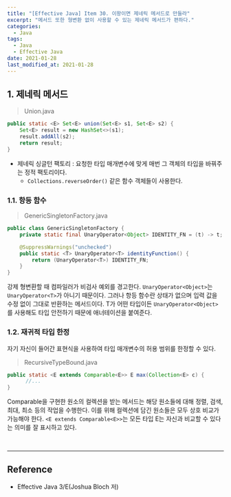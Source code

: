 ```yaml
---
title: "[Effective Java] Item 30. 이왕이면 제네릭 메서드로 만들라"
excerpt: "메서드 또한 형변환 없이 사용할 수 있는 제네릭 메서드가 편하다."
categories:
  - Java
tags:
  - Java
  - Effective Java
date: 2021-01-28
last_modified_at: 2021-01-28
---
```


## 1. 제네릭 메서드

> Union.java

```java
public static <E> Set<E> union(Set<E> s1, Set<E> s2) {
    Set<E> result = new HashSet<>(s1);
    result.addAll(s2);
    return result;
}
```

* 제네릭 싱글턴 팩토리 : 요청한 타입 매개변수에 맞게 매번 그 객체의 타입을 바꿔주는 정적 팩토리이다.
  * ``Collections.reverseOrder()`` 같은 함수 객체들이 사용한다.

### 1.1. 항등 함수

> GenericSingletonFactory.java

```java
public class GenericSingletonFactory {
    private static final UnaryOperator<Object> IDENTITY_FN = (t) -> t;

    @SuppressWarnings("unchecked")
    public static <T> UnaryOperator<T> identityFunction() {
        return (UnaryOperator<T>) IDENTITY_FN;
    }
}
```

강제 형변환할 때 컴파일러가 비검사 예외를 경고한다. ``UnaryOperator<Object>``는 ``UnaryOperator<T>``가 아니기 때문이다. 그러나 항등 함수란 상태가 없으며 입력 값을 수정 없이 그대로 반환하는 메서드이다. T가 어떤 타입이든 ``UnaryOperator<Object>``를 사용해도 타입 안전하기 때문에 애너테이션을 붙여준다.

### 1.2. 재귀적 타입 한정

자기 자신이 들어간 표현식을 사용하여 타입 매개변수의 허용 범위를 한정할 수 있다.

> RecursiveTypeBound.java

```java
public static <E extends Comparable<E>> E max(Collection<E> c) {
      //...
}
```

Comparable을 구현한 원소의 컬렉션을 받는 메서드는 해당 원소들에 대해 정렬, 검색, 최대, 최소 등의 작업을 수행한다. 이를 위해 컬렉션에 담긴 원소들은 모두 상호 비교가 가능해야 한다. ``<E extends Comparable<E>>``는 모든 타입 E는 자신과 비교할 수 있다는 의미를 잘 표시하고 있다.

<br>

---

## Reference

* Effective Java 3/E(Joshua Bloch 저)
